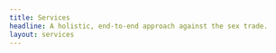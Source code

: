 ```yaml
---
title: Services
headline: A holistic, end-to-end approach against the sex trade.
layout: services
---
```

